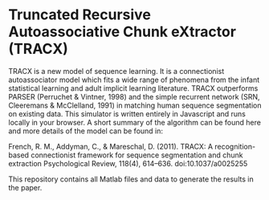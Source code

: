 # Truncated Recursive Autoassociative Chunk eXtractor (TRACX)

TRACX is a new model of sequence learning. It is a connectionist autoassociator model which fits a wide range of phenomena from the infant statistical learning and adult implicit learning literature. TRACX outperforms PARSER (Perruchet & Vintner, 1998) and the simple recurrent network (SRN, Cleeremans & McClelland, 1991) in matching human sequence segmentation on existing data. This simulator is written entirely in Javascript and runs locally in your browser. A short summary of the algorithm can be found here and more details of the model can be found in:


French, R. M., Addyman, C., & Mareschal, D. (2011). TRACX: A recognition-based connectionist framework for sequence segmentation and chunk extraction Psychological Review, 118(4), 614–636. doi:10.1037/a0025255

This repository contains all Matlab files and data to generate the results in the paper.
